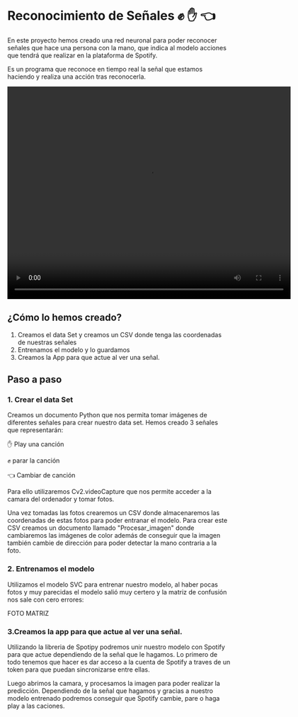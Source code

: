 
# Reconocimiento de Señales  ✊ ✋ 👈

En este proyecto hemos creado una red neuronal para poder reconocer señales que hace una persona con la mano, que indica al modelo acciones que tendrá que realizar en la plataforma de Spotify. 

Es un programa que reconoce en tiempo real la señal que estamos haciendo y realiza una acción tras reconocerla. 

<video width="640" height="480" controls>
  <source src="./videos/Ejemplo.mp4" type="video/mp4">
  Your browser does not support the video tag.
</video>



## ¿Cómo lo hemos creado?  

1.  Creamos el data Set  y creamos un CSV donde tenga las coordenadas de nuestras señales 
2.  Entrenamos el modelo y lo guardamos
3.  Creamos la App para que actue al ver una señal. 

## Paso a paso


### 1. Crear el data Set

Creamos un documento Python que nos permita tomar imágenes de diferentes señales para crear nuestro data set. Hemos creado 3 señales que representarán: 

✋ Play una canción

✊ parar la canción

👈  Cambiar de canción

Para ello utilizaremos Cv2.videoCapture que nos permite acceder a la camara del ordenador y tomar fotos. 

Una vez tomadas las fotos crearemos un CSV donde almacenaremos las coordenadas de estas fotos para poder entranar el modelo. Para crear este CSV creamos un documento llamado "Procesar_imagen" donde cambiaremos las imágenes de color además de conseguir que la imagen también cambie de dirección para poder detectar la mano contraria a la foto. 


### 2. Entrenamos el modelo

Utilizamos el modelo SVC para entrenar nuestro modelo, al haber pocas fotos y muy parecidas el modelo salió muy certero y la matriz de confusión nos sale con cero errores: 

FOTO MATRIZ 


### 3.Creamos la app para que actue al ver una señal. 

Utilizando la libreria de Spotipy podremos unir nuestro modelo con Spotify para que actue dependiendo de la señal que le hagamos. Lo primero de todo tenemos que hacer es dar acceso a la cuenta de Spotify a traves de un token para que puedan sincronizarse entre ellas. 

Luego abrimos la camara, y procesamos la imagen para poder realizar la predicción. Dependiendo de la señal que hagamos y gracias a nuestro modelo entrenado podremos conseguir que Spotify cambie, pare o haga play a las caciones. 


